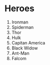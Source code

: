 # Heroes

1. Ironman
2. Spiderman
3. Thor
4. Hulk
5. Capitan America
6. Black Widow
7. Ant-Man
8. Falcom
